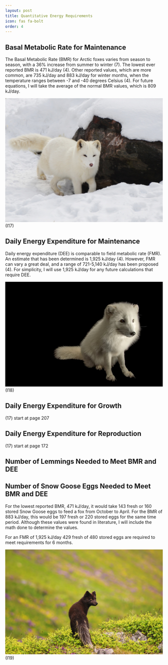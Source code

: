 ```yaml
---
layout: post
title: Quantitative Energy Requirements
icon: fas fa-bolt
order: 4
---
```

## Basal Metabolic Rate for Maintenance
The Basal Metabolic Rate (BMR) for Arctic foxes varies from season to season, with a 36% increase from summer to winter (7). The lowest ever reported BMR is 471 kJ/day (4). Other reported values, which are more common, are 735 kJ/day and 883 kJ/day for winter months, when the temperature ranges between -7 and -40 degrees Celsius (4). For future equations, I will take the average of the normal BMR values, which is 809 kJ/day.

![Winter](/assets/img/WinterFox.jpg) (I17)

## Daily Energy Expenditure for Maintenance
Daily energy expenditure (DEE) is comparable to field metabolic rate (FMR). An estimate that has been determined is 1,925 kJ/day (4). However, FMR can vary a great deal, and a range of 721-5,140 kJ/day has been proposed (4). For simplicity, I will use 1,925 kJ/day for any future calculations that require DEE.

![Sitting Fox](/assets/img/AnotherFox.jpg) (I18)

## Daily Energy Expenditure for Growth
(17) start at page 207
## Daily Energy Expenditure for Reproduction
(17) start at page 172
## Number of Lemmings Needed to Meet BMR and DEE

## Number of Snow Goose Eggs Needed to Meet BMR and DEE
For the lowest reported BMR, 471 kJ/day, it would take 143 fresh or 160 stored Snow Goose eggs to feed a fox from October to April. For the BMR of 883 kJ/day, this would be 197 fresh or 220 stored eggs for the same time period. Although these values were found in literature, I will include the math done to determine the values.

For an FMR of 1,925 kJ/day 429 fresh of 480 stored eggs are required to meet requirements for 6 months.

![Summer](/assets/img/Summer.jpg) (I19)
